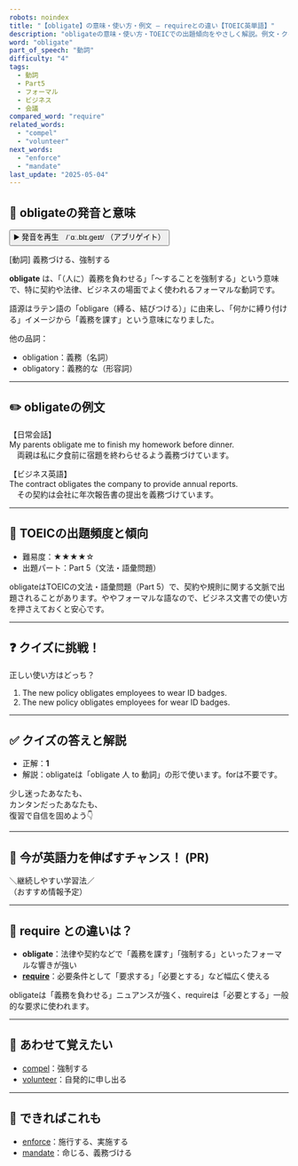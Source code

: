 ```yaml
---
robots: noindex
title: "【obligate】の意味・使い方・例文 ― requireとの違い【TOEIC英単語】"
description: "obligateの意味・使い方・TOEICでの出題傾向をやさしく解説。例文・クイズ付きでrequireとの違いもわかりやすく学べます。"
word: "obligate"
part_of_speech: "動詞"
difficulty: "4"
tags:
  - 動詞
  - Part5
  - フォーマル
  - ビジネス
  - 会議
compared_word: "require"
related_words:
  - "compel"
  - "volunteer"
next_words:
  - "enforce"
  - "mandate"
last_update: "2025-05-04"
---
```


## 🔰 obligateの発音と意味

<button class="play-audio" onclick="playTTS('obligate')">
  <span class="play-audio-main">
    ▶️ 発音を再生　/ˈɑː.blɪ.ɡeɪt/
  </span>
  <span class="play-audio-sub">
    （アブリゲイト）
  </span>
</button>

[動詞] 義務づける、強制する

**obligate** は、「（人に）義務を負わせる」「～することを強制する」という意味で、特に契約や法律、ビジネスの場面でよく使われるフォーマルな動詞です。

語源はラテン語の「obligare（縛る、結びつける）」に由来し、「何かに縛り付ける」イメージから「義務を課す」という意味になりました。

他の品詞：  
- obligation：義務（名詞）
- obligatory：義務的な（形容詞）

---

## ✏️ obligateの例文

【日常会話】  
My parents obligate me to finish my homework before dinner.  
　両親は私に夕食前に宿題を終わらせるよう義務づけています。

【ビジネス英語】  
The contract obligates the company to provide annual reports.  
　その契約は会社に年次報告書の提出を義務づけています。

---

## 🎯 TOEICの出題頻度と傾向

- 難易度：★★★★☆
- 出題パート：Part 5（文法・語彙問題）

obligateはTOEICの文法・語彙問題（Part 5）で、契約や規則に関する文脈で出題されることがあります。ややフォーマルな語なので、ビジネス文書での使い方を押さえておくと安心です。

---

## ❓ クイズに挑戦！

正しい使い方はどっち？

1. The new policy obligates employees to wear ID badges.  
2. The new policy obligates employees for wear ID badges.

---

## ✅ クイズの答えと解説

- 正解：**1**
- 解説：obligateは「obligate 人 to 動詞」の形で使います。forは不要です。

少し迷ったあなたも、  
カンタンだったあなたも、  
復習で自信を固めよう👇️

---

## 🚀 今が英語力を伸ばすチャンス！ (PR)

<div class="info-center">
＼継続しやすい学習法／<br>  
（おすすめ情報予定）
</div>

---

## 🤔  require との違いは？

- **obligate**：法律や契約などで「義務を課す」「強制する」といったフォーマルな響きが強い
- **[require](/word/require/)**：必要条件として「要求する」「必要とする」など幅広く使える

obligateは「義務を負わせる」ニュアンスが強く、requireは「必要とする」一般的な要求に使われます。

---

## 🧩 あわせて覚えたい

- [compel](/word/compel/)：強制する
- [volunteer](/word/volunteer/)：自発的に申し出る

---

## 📖 できればこれも

- [enforce](/word/enforce/)：施行する、実施する
- [mandate](/word/mandate/)：命じる、義務づける

<!-- cvid: aid11_bid09 -->
